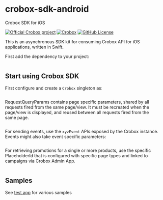 # crobox-sdk-android
Crobox SDK for iOS

[![Official Crobox project](https://img.shields.io/badge/project-official-green.svg?colorA=303033&colorB=ff8a2c&label=Crobox)](https://crobox.com/)
[![Crobox](https://img.shields.io/badge/Crobox-ios-white)](http://docs.crobox.com)
[![GitHub License](https://img.shields.io/badge/license-MIT-blue.svg?style=flat)](http://www.apache.org/licenses/LICENSE-2.0)

This is an asynchronous SDK kit for consuming Crobox API for iOS applications, written in Swift.

First add the dependency to your project:

```swift

```

## Start using Crobox SDK

First configure and create a `Crobox` singleton as:

```swift

```

RequestQueryParams contains page specific parameters, shared by all requests fired from the same page/view.
It must be recreated when the page/view is displayed, and reused between all requests fired from the same page.
```swift

```

For sending events, use the `xyzEvent` APIs exposed by the Crobox instance.
Events might also take event specific parameters:

```swift

```

For retrieving promotions for a single or more products, use the specific PlaceholderId that is configured with specific page types and linked to campaigns via Crobox Admin App.

```swift

```

## Samples

See [test app](app/CroboxTestApp/ViewController.swift) for various samples

